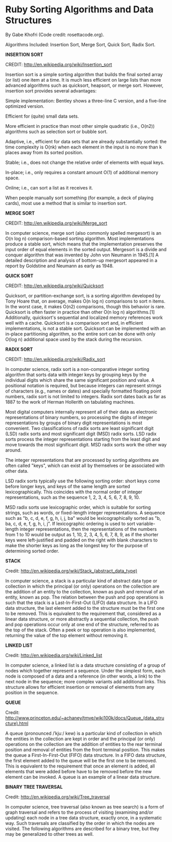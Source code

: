 # Ruby Sorting Algorithms and Data Structures

By Gabe Khofri (Code credit: rosettacode.org).


Algorithms Included: Insertion Sort, Merge Sort, Quick Sort, Radix Sort.

**INSERTION SORT**

CREDIT: http://en.wikipedia.org/wiki/Insertion_sort

Insertion sort is a simple sorting algorithm that builds the final sorted array (or list) one item at a time. It is much less efficient on large lists than more advanced algorithms such as quicksort, heapsort, or merge sort. However, insertion sort provides several advantages:

Simple implementation: Bentley shows a three-line C version, and a five-line optimized version.

Efficient for (quite) small data sets.

More efficient in practice than most other simple quadratic (i.e., O(n2)) algorithms such as selection sort or bubble sort.

Adaptive, i.e., efficient for data sets that are already substantially sorted: the time complexity is O(nk) when each element in the input is no more than k places away from its sorted position.

Stable; i.e., does not change the relative order of elements with equal keys.

In-place; i.e., only requires a constant amount O(1) of additional memory space.

Online; i.e., can sort a list as it receives it.

When people manually sort something (for example, a deck of playing cards), most use a method that is similar to insertion sort.

**MERGE SORT**

CREDIT: http://en.wikipedia.org/wiki/Merge_sort

In computer science, merge sort (also commonly spelled mergesort) is an O(n log n) comparison-based sorting algorithm. Most implementations produce a stable sort, which means that the implementation preserves the input order of equal elements in the sorted output. Mergesort is a divide and conquer algorithm that was invented by John von Neumann in 1945.[1] A detailed description and analysis of bottom-up mergesort appeared in a report by Goldstine and Neumann as early as 1948.

**QUICK SORT**

CREDIT: http://en.wikipedia.org/wiki/Quicksort

Quicksort, or partition-exchange sort, is a sorting algorithm developed by Tony Hoare that, on average, makes O(n log n) comparisons to sort n items. In the worst case, it makes O(n2) comparisons, though this behavior is rare. Quicksort is often faster in practice than other O(n log n) algorithms.[1] Additionally, quicksort's sequential and localized memory references work well with a cache. Quicksort is a comparison sort and, in efficient implementations, is not a stable sort. Quicksort can be implemented with an in-place partitioning algorithm, so the entire sort can be done with only O(log n) additional space used by the stack during the recursion.


**RADIX SORT**

CREDIT: http://en.wikipedia.org/wiki/Radix_sort

In computer science, radix sort is a non-comparative integer sorting algorithm that sorts data with integer keys by grouping keys by the individual digits which share the same significant position and value. A positional notation is required, but because integers can represent strings of characters (e.g., names or dates) and specially formatted floating point numbers, radix sort is not limited to integers. Radix sort dates back as far as 1887 to the work of Herman Hollerith on tabulating machines.

Most digital computers internally represent all of their data as electronic representations of binary numbers, so processing the digits of integer representations by groups of binary digit representations is most convenient. Two classifications of radix sorts are least significant digit (LSD) radix sorts and most significant digit (MSD) radix sorts. LSD radix sorts process the integer representations starting from the least digit and move towards the most significant digit. MSD radix sorts work the other way around.

The integer representations that are processed by sorting algorithms are often called "keys", which can exist all by themselves or be associated with other data.

LSD radix sorts typically use the following sorting order: short keys come before longer keys, and keys of the same length are sorted lexicographically. This coincides with the normal order of integer representations, such as the sequence 1, 2, 3, 4, 5, 6, 7, 8, 9, 10.

MSD radix sorts use lexicographic order, which is suitable for sorting strings, such as words, or fixed-length integer representations. A sequence such as "b, c, d, e, f, g, h, i, j, ba" would be lexicographically sorted as "b, ba, c, d, e, f, g, h, i, j". If lexicographic ordering is used to sort variable-length integer representations, then the representations of the numbers from 1 to 10 would be output as 1, 10, 2, 3, 4, 5, 6, 7, 8, 9, as if the shorter keys were left-justified and padded on the right with blank characters to make the shorter keys as long as the longest key for the purpose of determining sorted order.


**STACK**

Credit: http://en.wikipedia.org/wiki/Stack_(abstract_data_type)

In computer science, a stack is a particular kind of abstract data type or collection in which the principal (or only) operations on the collection are the addition of an entity to the collection, known as push and removal of an entity, known as pop. The relation between the push and pop operations is such that the stack is a Last-In-First-Out (LIFO) data structure. In a LIFO data structure, the last element added to the structure must be the first one to be removed. This is equivalent to the requirement that, considered as a linear data structure, or more abstractly a sequential collection, the push and pop operations occur only at one end of the structure, referred to as the top of the stack. Often a peek or top operation is also implemented, returning the value of the top element without removing it.

**LINKED LIST**

Credit: http://en.wikipedia.org/wiki/Linked_list

In computer science, a linked list is a data structure consisting of a group of nodes which together represent a sequence. Under the simplest form, each node is composed of a data and a reference (in other words, a link) to the next node in the sequence; more complex variants add additional links. This structure allows for efficient insertion or removal of elements from any position in the sequence.

**QUEUE**

Credit: http://www.princeton.edu/~achaney/tmve/wiki100k/docs/Queue_(data_structure).html

A queue (pronounced /ˈkjuː/ kew) is a particular kind of collection in which the entities in the collection are kept in order and the principal (or only) operations on the collection are the addition of entities to the rear terminal position and removal of entities from the front terminal position. This makes the queue a First-In-First-Out (FIFO) data structure. In a FIFO data structure, the first element added to the queue will be the first one to be removed. This is equivalent to the requirement that once an element is added, all elements that were added before have to be removed before the new element can be invoked. A queue is an example of a linear data structure.

**BINARY TREE TRAVERSAL**

Credit: http://en.wikipedia.org/wiki/Tree_traversal


In computer science, tree traversal (also known as tree search) is a form of graph traversal and refers to the process of visiting (examining and/or updating) each node in a tree data structure, exactly once, in a systematic way. Such traversals are classified by the order in which the nodes are visited. The following algorithms are described for a binary tree, but they may be generalized to other trees as well.

